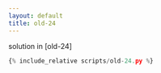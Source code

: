 ```yaml
---
layout: default
title: old-24
---
```




solution in [old-24]
```py
{% include_relative scripts/old-24.py %}
```



